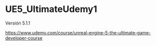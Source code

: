 # UE5_UltimateUdemy1
Versión 5.1.1

https://www.udemy.com/course/unreal-engine-5-the-ultimate-game-developer-course
